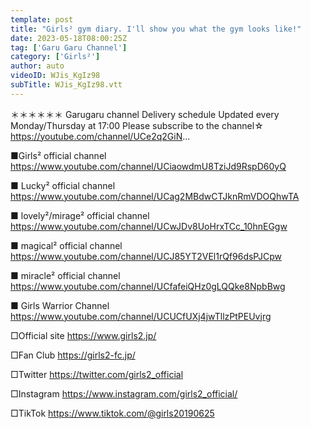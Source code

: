 ```yaml
---
template: post
title: "Girls² gym diary. I'll show you what the gym looks like!"
date: 2023-05-18T08:00:25Z
tag: ['Garu Garu Channel']
category: ['Girls²']
author: auto 
videoID: WJis_KgIz98
subTitle: WJis_KgIz98.vtt
---
```

＊＊＊＊＊＊
Garugaru channel
Delivery schedule
Updated every Monday/Thursday at 17:00
Please subscribe to the channel☆
https://youtube.com/channel/UCe2q2GiN...

■Girls² official channel
https://www.youtube.com/channel/UCiaowdmU8TziJd9RspD60yQ

■ Lucky² official channel
https://www.youtube.com/channel/UCag2MBdwCTJknRmVDOQhwTA

■ lovely²/mirage² official channel
https://www.youtube.com/channel/UCwJDv8UoHrxTCc_10hnEGgw

■ magical² official channel
https://www.youtube.com/channel/UCJ85YT2VEl1rQf96dsPJCpw

■ miracle² official channel
https://www.youtube.com/channel/UCfafeiQHz0gLQQke8NpbBwg

■ Girls Warrior Channel
https://www.youtube.com/channel/UCUCfUXj4jwTllzPtPEUvjrg

□Official site
https://www.girls2.jp/

□Fan Club
https://girls2-fc.jp/

□Twitter
https://twitter.com/girls2_official

□Instagram
https://www.instagram.com/girls2_official/

□TikTok
https://www.tiktok.com/@girls20190625